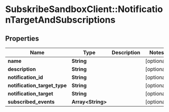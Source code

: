 # SubskribeSandboxClient::NotificationTargetAndSubscriptions

## Properties
Name | Type | Description | Notes
------------ | ------------- | ------------- | -------------
**name** | **String** |  | [optional] 
**description** | **String** |  | [optional] 
**notification_id** | **String** |  | [optional] 
**notification_target_type** | **String** |  | [optional] 
**notification_target** | **String** |  | [optional] 
**subscribed_events** | **Array&lt;String&gt;** |  | [optional] 



